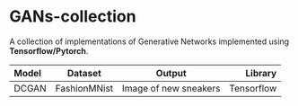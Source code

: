 # GANs-collection
A collection of implementations of Generative Networks implemented using __Tensorflow/Pytorch__.

| Model | Dataset     | Output                | Library   |
| :---  | :-----:     | :----:                | ------:   |
| DCGAN | FashionMNist| Image of new sneakers | Tensorflow|
